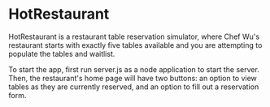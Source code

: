 # HotRestaurant

HotRestaurant is a restaurant table reservation simulator, where Chef Wu's restaurant starts with exactly five tables available and you are attempting to populate the tables and waitlist.

To start the app, first run server.js as a node application to start the server. Then, the restaurant's home page will have two buttons: an option to view tables as they are currently reserved, and an option to fill out a reservation form.